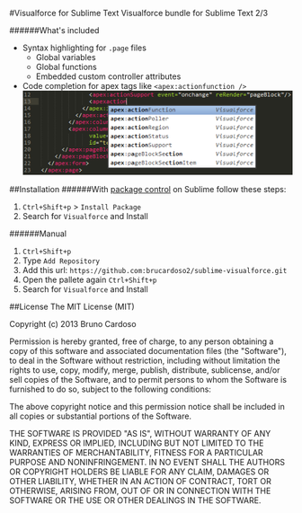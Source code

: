 #Visualforce for Sublime Text
Visualforce bundle for Sublime Text 2/3

######What's included
- Syntax highlighting for `.page` files
    - Global variables
    - Global functions
    - Embedded custom controller attributes
- Code completion for apex tags like `<apex:actionfunction />`
![ScreenShot](/screenshots/autocomplete.png)

##Installation
######With [package control][pc] 
on Sublime follow these steps:

1. `Ctrl+Shift+p` >  `Install Package`
2. Search for `Visualforce` and Install


######Manual
1. `Ctrl+Shift+p`
2. Type `Add Repository`
3. Add this url: `https://github.com:brucardoso2/sublime-visualforce.git`
4. Open the pallete again `Ctrl+Shift+p`
5. Search for `Visualforce` and Install


##License
The MIT License (MIT)

Copyright (c) 2013 Bruno Cardoso

Permission is hereby granted, free of charge, to any person obtaining a copy of
this software and associated documentation files (the "Software"), to deal in
the Software without restriction, including without limitation the rights to
use, copy, modify, merge, publish, distribute, sublicense, and/or sell copies of
the Software, and to permit persons to whom the Software is furnished to do so,
subject to the following conditions:

The above copyright notice and this permission notice shall be included in all
copies or substantial portions of the Software.

THE SOFTWARE IS PROVIDED "AS IS", WITHOUT WARRANTY OF ANY KIND, EXPRESS OR
IMPLIED, INCLUDING BUT NOT LIMITED TO THE WARRANTIES OF MERCHANTABILITY, FITNESS
FOR A PARTICULAR PURPOSE AND NONINFRINGEMENT. IN NO EVENT SHALL THE AUTHORS OR
COPYRIGHT HOLDERS BE LIABLE FOR ANY CLAIM, DAMAGES OR OTHER LIABILITY, WHETHER
IN AN ACTION OF CONTRACT, TORT OR OTHERWISE, ARISING FROM, OUT OF OR IN
CONNECTION WITH THE SOFTWARE OR THE USE OR OTHER DEALINGS IN THE SOFTWARE.

[pc]: http://wbond.net/sublime_packages/package_control